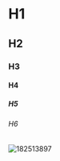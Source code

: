 # H1
## H2
### H3
#### H4
##### H5
###### H6


![182513897](https://github.com/user-attachments/assets/15815213-2de0-4e24-bbe8-faba65b43775)

